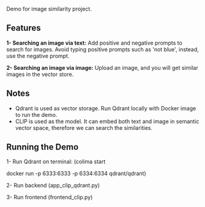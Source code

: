 Demo for image similarity project.

## Features

**1- Searching an image via text:** Add positive and negative prompts to search for images. Avoid typing positive prompts such as 'not blue', instead, use the negative prompt.

**2- Searching an image via image:** Upload an image, and you will get similar images in the vector store.

## Notes
- Qdrant is used as vector storage. Run Qdrant locally with Docker image to run the demo.
- CLIP is used as the model. It can embed both text and image in semantic vector space, therefore we can search the similarities.

## Running the Demo

1- Run Qdrant on terminal: (colima start

docker run -p 6333:6333 -p 6334:6334 qdrant/qdrant)

2- Run backend (app_clip_qdrant.py)

3- Run frontend (frontend_clip.py)
